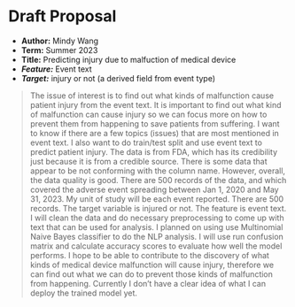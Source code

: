 # Draft Proposal

- **Author:** Mindy Wang
- **Term:** Summer 2023
- **Title:** Predicting injury due to malfuction of medical device
- ***Feature:*** Event text
- ***Target:*** injury or not (a derived field from event type)

>The issue of interest is to find out what kinds of malfunction cause patient injury from the event text. It is important to find out what kind of malfunction can cause injury so we can focus more on how to prevent them from happening to save patients from suffering.
I want to know if there are a few topics (issues) that are most mentioned in event text.  I also want to do train/test split and use event text to predict patient injury.
The data is from FDA, which has its credibility just because it is from a credible source.  There is some data that appear to be not conforming with the column name. However, overall, the data quality is good. There are 500 records of the data, and which covered the adverse event spreading between Jan 1, 2020 and May 31, 2023.
My unit of study will be each event reported. There are 500 records.
The target variable is injured or not.  The feature is event text. 
I will clean the data and do necessary preprocessing to come up with text that can be used for analysis. I planned on using use Multinomial Naive Bayes classifier to do the NLP analysis. I will use run confusion matrix and calculate accuracy scores to evaluate how well the model performs.
I hope to be able to contribute to the discovery of what kinds of medical device malfunction will cause injury, therefore we can find out what we can do to prevent those kinds of malfunction from happening. Currently I don’t have a clear idea of what I can deploy the trained model yet.


